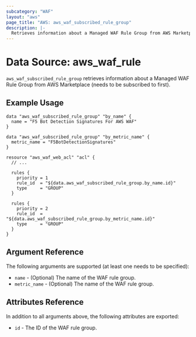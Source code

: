 ```yaml
---
subcategory: "WAF"
layout: "aws"
page_title: "AWS: aws_waf_subscribed_rule_group"
description: |-
  Retrieves information about a Managed WAF Rule Group from AWS Marketplace.
---
```


# Data Source: aws_waf_rule

`aws_waf_subscribed_rule_group` retrieves information about a Managed WAF Rule Group from AWS Marketplace (needs to be subscribed to first).

## Example Usage

```hcl
data "aws_waf_subscribed_rule_group" "by_name" {
  name = "F5 Bot Detection Signatures For AWS WAF"
}

data "aws_waf_subscribed_rule_group" "by_metric_name" {
  metric_name = "F5BotDetectionSignatures"
}

resource "aws_waf_web_acl" "acl" {
  // ...
  
  rules {
    priority = 1
    rule_id  = "${data.aws_waf_subscribed_rule_group.by_name.id}"
    type     = "GROUP"
  }
  
  rules {
    priority = 2
    rule_id  = "${data.aws_waf_subscribed_rule_group.by_metric_name.id}"
    type     = "GROUP"
  }
}

```

## Argument Reference

The following arguments are supported (at least one needs to be specified):

* `name` - (Optional) The name of the WAF rule group.
* `metric_name` - (Optional) The name of the WAF rule group.

## Attributes Reference

In addition to all arguments above, the following attributes are exported:

* `id` - The ID of the WAF rule group.
